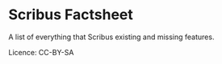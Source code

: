 # Scribus Factsheet

A list of everything that Scribus existing and missing features.

Licence: CC-BY-SA
